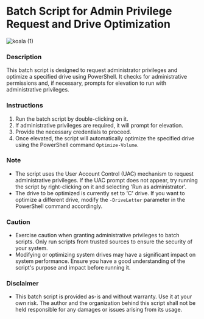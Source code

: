 # Batch Script for Admin Privilege Request and Drive Optimization

![koala (1)](https://github.com/KOALAaufPILLEN/NVME-Trim/assets/92574026/3d6f5fd7-2b4a-4b5c-9b43-4eff8fecf60b)

### Description
This batch script is designed to request administrator privileges and optimize a specified drive using PowerShell. It checks for administrative permissions and, if necessary, prompts for elevation to run with administrative privileges.

### Instructions
1. Run the batch script by double-clicking on it.
2. If administrative privileges are required, it will prompt for elevation.
3. Provide the necessary credentials to proceed.
4. Once elevated, the script will automatically optimize the specified drive using the PowerShell command `Optimize-Volume`.

### Note
- The script uses the User Account Control (UAC) mechanism to request administrative privileges. If the UAC prompt does not appear, try running the script by right-clicking on it and selecting 'Run as administrator'.
- The drive to be optimized is currently set to 'C' drive. If you want to optimize a different drive,
  modify the `-DriveLetter` parameter in the PowerShell command accordingly.

### Caution
- Exercise caution when granting administrative privileges to batch scripts. Only run scripts from trusted sources to ensure the security of your system.
- Modifying or optimizing system drives may have a significant impact on system performance. Ensure you have a good understanding of the script's purpose and impact before running it.

### Disclaimer
- This batch script is provided as-is and without warranty. Use it at your own risk. The author and the organization behind this script shall not be held responsible for any damages or issues arising from its usage.
